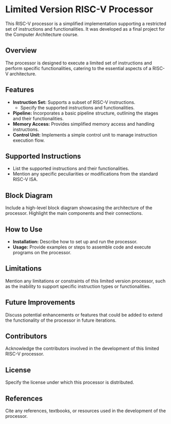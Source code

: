 # Limited Version RISC-V Processor

This RISC-V processor is a simplified implementation supporting a restricted set of instructions and functionalities. It was developed as a final project for the Computer Architecture course.

## Overview
The processor is designed to execute a limited set of instructions and perform specific functionalities, catering to the essential aspects of a RISC-V architecture.

## Features
- **Instruction Set:** Supports a subset of RISC-V instructions.
  - Specify the supported instructions and functionalities.
- **Pipeline:** Incorporates a basic pipeline structure, outlining the stages and their functionalities.
- **Memory Access:** Provides simplified memory access and handling instructions.
- **Control Unit:** Implements a simple control unit to manage instruction execution flow.

## Supported Instructions
- List the supported instructions and their functionalities.
- Mention any specific peculiarities or modifications from the standard RISC-V ISA.

## Block Diagram
Include a high-level block diagram showcasing the architecture of the processor. Highlight the main components and their connections.

## How to Use
- **Installation:** Describe how to set up and run the processor.
- **Usage:** Provide examples or steps to assemble code and execute programs on the processor.

## Limitations
Mention any limitations or constraints of this limited version processor, such as the inability to support specific instruction types or functionalities.

## Future Improvements
Discuss potential enhancements or features that could be added to extend the functionality of the processor in future iterations.

## Contributors
Acknowledge the contributors involved in the development of this limited RISC-V processor.

## License
Specify the license under which this processor is distributed.

## References
Cite any references, textbooks, or resources used in the development of the processor.

